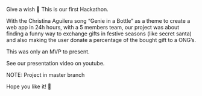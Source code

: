 Give a wish 🧞
This is our first Hackathon.

With the Christina Aguilera song “Genie in a Bottle” as a theme to create a web app in 24h hours, with a 5 members team, our project was about finding a funny way to exchange gifts in festive seasons (like secret santa) and also making the user donate a percentage of the bought gift to a ONG’s.

This was only an MVP to present.

See our presentation video on youtube.

NOTE: Project in master branch

Hope you like it! 🤟
